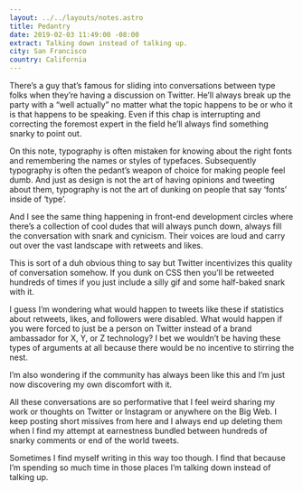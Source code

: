 ```yaml
---
layout: ../../layouts/notes.astro
title: Pedantry
date: 2019-02-03 11:49:00 -08:00
extract: Talking down instead of talking up.
city: San Francisco
country: California
---
```


There’s a guy that’s famous for sliding into conversations between type folks when they’re having a discussion on Twitter. He’ll always break up the party with a “well actually” no matter what the topic happens to be or who it is that happens to be speaking. Even if this chap is interrupting and correcting the foremost expert in the field he’ll always find something snarky to point out.

On this note, typography is often mistaken for knowing about the right fonts and remembering the names or styles of typefaces. Subsequently typography is often the pedant’s weapon of choice for making people feel dumb. And just as design is not the art of having opinions and tweeting about them, typography is not the art of dunking on people that say ‘fonts’ inside of ‘type’.

And I see the same thing happening in front-end development circles where there’s a collection of cool dudes that will always punch down, always fill the conversation with snark and cynicism. Their voices are loud and carry out over the vast landscape with retweets and likes.

This is sort of a duh obvious thing to say but Twitter incentivizes this quality of conversation somehow. If you dunk on CSS then you’ll be retweeted hundreds of times if you just include a silly gif and some half-baked snark with it.

I guess I’m wondering what would happen to tweets like these if statistics about retweets, likes, and followers were disabled. What would happen if you were forced to just be a person on Twitter instead of a brand ambassador for X, Y, or Z technology? I bet we wouldn’t be having these types of arguments at all because there would be no incentive to stirring the nest.

I’m also wondering if the community has always been like this and I’m just now discovering my own discomfort with it.

All these conversations are so performative that I feel weird sharing my work or thoughts on Twitter or Instagram or anywhere on the Big Web. I keep posting short missives from here and I always end up deleting them when I find my attempt at earnestness bundled between hundreds of snarky comments or end of the world tweets.

Sometimes I find myself writing in this way too though. I find that because I’m spending so much time in those places I’m talking down instead of talking up.
